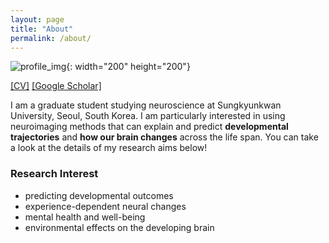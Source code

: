 ```yaml
---
layout: page
title: "About"
permalink: /about/
---
```


![profile_img](https://github.com/suzanpark/suzanpark.github.io/assets/143306172/04fea881-bc64-4668-836a-4b195891d142){: width="200" height="200"}

[[CV]](https://drive.google.com/file/d/1DQ_z8kujKvca-ukEJAEPPUKDFYR-RjdL/view?usp=sharing)   [[Google Scholar]](https://scholar.google.com/citations?user=qS3zgSgAAAAJ&hl=ko&oi=sra)




I am a graduate student studying neuroscience at Sungkyunkwan University, Seoul, South Korea. 
I am particularly interested in using neuroimaging methods that can explain and predict **developmental trajectories** and **how our brain changes** across the life span. 
You can take a look at the details of my research aims below! 


### Research Interest
- predicting developmental outcomes
- experience-dependent neural changes 
- mental health and well-being
- environmental effects on the developing brain






